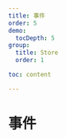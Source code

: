 ```yaml
---
title: 事件
order: 5 
demo:
  tocDepth: 5
group:
  title: Store
  order: 1 

toc: content

---
```


# 事件

